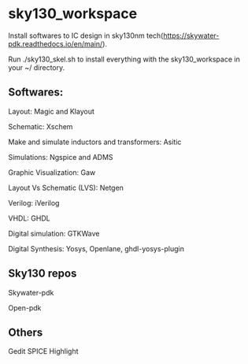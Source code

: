 # sky130_workspace
Install softwares to IC design in sky130nm tech(https://skywater-pdk.readthedocs.io/en/main/).

Run ./sky130_skel.sh to install everything with the sky130_workspace in your ~/ directory.

## Softwares:
Layout: Magic and Klayout

Schematic: Xschem

Make and simulate inductors and transformers: Asitic

Simulations: Ngspice and ADMS

Graphic Visualization: Gaw

Layout Vs Schematic (LVS): Netgen

Verilog: iVerilog

VHDL: GHDL

Digital simulation: GTKWave

Digital Synthesis: Yosys, Openlane, ghdl-yosys-plugin

## Sky130 repos

Skywater-pdk

Open-pdk

## Others

Gedit SPICE Highlight


